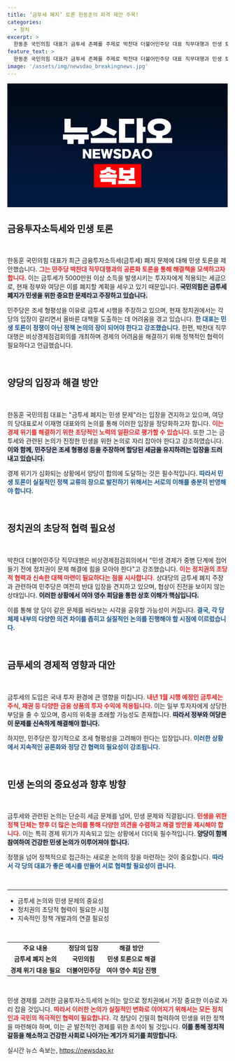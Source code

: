 ```yaml
---
title: ‘금투세 폐지’ 토론 한동훈의 파격 제안 주목!
categories:
  - 정치
excerpt: >
  한동훈 국민의힘 대표가 금투세 존폐를 주제로 박찬대 더불어민주당 대표 직무대행과 민생 토론을 제안하며, 정치적 갈등을 넘어 정책으로의 선회 필요성을 강조했습니다. 과연 여야는 실질적인 해결책을 찾을 수 있을까요?
feature_text: >
  한동훈 국민의힘 대표가 금투세 존폐를 주제로 박찬대 더불어민주당 대표 직무대행과 민생 토론을 제안하며, 정치적 갈등을 넘어 정책으로의 선회 필요성을 강조했습니다. 과연 여야는 실질적인 해결책을 찾을 수 있을까요?
image: '/assets/img/newsdao_breakingnews.jpg'
---
```


<p><img src="/assets/img/newsdao_breakingnews.jpg" alt="bookingtag 속보" /></p>

<h2 data-ke-size="size26">금융투자소득세와 민생 토론</h2>

<p data-ke-size="size16">&nbsp;</p> 

<p>한동훈 국민의힘 대표가 최근 금융투자소득세(금투세) 폐지 문제에 대해 민생 토론을 제안했습니다. <b><span style="color: #ee2323;">그는 민주당 박찬대 직무대행과의 공론화 토론을 통해 해결책을 모색하고자 합니다.</span></b> 이는 금투세가 5000만원 이상 소득을 발생시키는 투자자에게 적용되는 세금으로, 현재 정부와 여당은 이를 폐지할 계획을 세우고 있기 때문입니다. <b><span style="background-color: #21538527;">국민의힘은 금투세 폐지가 민생을 위한 중요한 문제라고 주장하고 있습니다.</span></b></p>

<p>민주당은 조세 형평성을 이유로 금투세 시행을 주장하고 있으며, 현재 정치권에서는 각 당의 입장이 갈리면서 올바른 대책을 도출하는 데 어려움을 겪고 있습니다. <b><span style="color: #1a5490;">한 대표는 민생 토론이 정쟁이 아닌 정책 논의의 장이 되어야 한다고 강조했습니다.</span></b> 한편, 박찬대 직무대행은 비상경제점검회의를 개최하며 경제의 어려움을 해결하기 위해 정책적인 협력이 필요하다고 언급했습니다. </p>

<p data-ke-size="size16">&nbsp;</p>

<h2 data-ke-size="size26">양당의 입장과 해결 방안</h2>

<p data-ke-size="size16">&nbsp;</p>

<p>한동훈 국민의힘 대표는 "금투세 폐지는 민생 문제"라는 입장을 견지하고 있으며, 여당의 당대표로서 이재명 대표와의 논의를 통해 이러한 입장을 정당화하고자 합니다. <b><span style="color: #ee2323;">이는 경제 위기를 해결하기 위한 초당적인 노력의 일환으로 평가할 수 있습니다.</span></b> 또한 그는 금투세와 관련된 논의가 진정한 민생을 위한 논의로 자리 잡아야 한다고 강조하였습니다. <b><span style="background-color: #21538527;">이와 함께, 민주당은 조세 형평성 등을 주장하며 할당된 세금을 유지하려는 입장을 드러내고 있습니다.</span></b> </p>

<p>경제 위기가 심화되는 상황에서 양당이 합의에 도달하는 것은 필수적입니다. <b><span style="color: #1a5490;">따라서 민생 토론이 실질적인 정책 교류의 장으로 발전하기 위해서는 서로의 이해를 충분히 반영해야 합니다.</span></b> </p>

<p data-ke-size="size16">&nbsp;</p>

<h2 data-ke-size="size26">정치권의 초당적 협력 필요성</h2>

<p data-ke-size="size16">&nbsp;</p>

<p>박찬대 더불어민주당 직무대행은 비상경제점검회의에서 "민생 경제가 중병 단계에 접어들기 전에 정치권이 문제 해결에 힘을 모아야 한다"고 강조했습니다. <b><span style="color: #ee2323;">이는 정치권의 초당적 협력과 신속한 대책 마련이 필요하다는 점을 시사합니다.</span></b> 상대당의 금투세 폐지 주장과 관련하여 민주당은 여전히 반대 입장을 견지하고 있으며, 협상이 진전을 보이지 않는 상태입니다. <b><span style="background-color: #21538527;">이러한 상황에서 여야 영수 회담을 통한 상호 이해가 핵심입니다.</span></b> </p>

<p>이를 통해 양 당이 같은 문제를 바라보는 시각을 공유할 가능성이 커집니다. <b><span style="color: #1a5490;">결국, 각 당 체제 내부의 다양한 의견 차이를 좁히고 실질적인 논의를 진행해야 할 시점에 이르렀습니다.</span></b> </p>

<p data-ke-size="size16">&nbsp;</p>

<h2 data-ke-size="size26">금투세의 경제적 영향과 대안</h2>

<p data-ke-size="size16">&nbsp;</p>

<p>금투세의 도입은 국내 투자 환경에 큰 영향을 미칩니다. <b><span style="color: #ee2323;">내년 1월 시행 예정인 금투세는 주식, 채권 등 다양한 금융 상품의 투자 수익에 적용됩니다.</span></b> 이는 일부 투자자에게 상당한 부담을 줄 수 있으며, 증시의 위축을 초래할 가능성도 존재합니다. <b><span style="background-color: #21538527;">따라서 정부와 여당은 이 문제를 신속하게 해결해야 합니다.</span></b> </p>

<p>하지만, 민주당은 장기적으로 조세 형평성을 고려해야 한다는 입장입니다. <b><span style="color: #1a5490;">이러한 상황에서 지속적인 공론화와 정당 간 협력의 필요성이 강조됩니다.</span></b> </p>

<p data-ke-size="size16">&nbsp;</p>

<h2 data-ke-size="size26">민생 논의의 중요성과 향후 방향</h2>

<p data-ke-size="size16">&nbsp;</p>

<p>금투세와 관련된 논의는 단순히 세금 문제를 넘어, 민생 문제와 직결됩니다. <b><span style="color: #ee2323;">민생을 위한 정책 단체는 향후 더 많은 논의를 통해 다양한 의견을 수렴하고 해결 방안을 제시해야 합니다.</span></b> 이는 특히 경제 위기가 지속되고 있는 상황에서 더더욱 필수적입니다. <b><span style="background-color: #21538527;">양당이 함께 참여하여 건강한 민생 논의가 이루어져야 합니다.</span></b></p>

<p>정쟁을 넘어 정책적으로 접근하는 새로운 논의의 장을 마련하는 것이 중요합니다. <b><span style="color: #1a5490;">따라서 각 당의 대표가 좋은 예시를 만들어 서로 협력할 필요성이 큽니다.</span></b></p>

<p data-ke-size="size16">&nbsp;</p>

<hr>

<ul>
  <li>금투세 논의와 민생 문제의 중요성</li>
  <li>정치권의 초당적 협력이 필요한 시점</li>
  <li>지속적인 정책 개발과의 연결 필요성</li>
</ul>

<p data-ke-size="size16">&nbsp;</p>

<table style="width: 100%; border-collapse: collapse;">
<tbody>
<tr>
<td style="text-align: center; height: 17px;"><b>주요 내용</b></td>
<td style="text-align: center; height: 17px;"><b>정당의 입장</b></td>
<td style="text-align: center; height: 17px;"><b>해결 방안</b></td>
</tr>
<tr>
<td style="text-align: center; height: 17px;"><b>금투세 폐지 논의</b></td>
<td style="text-align: center; height: 17px;"><b>국민의힘</b></td>
<td style="text-align: center; height: 17px;"><b>민생 토론으로 해결</b></td>
</tr>
<tr>
<td style="text-align: center; height: 17px;"><b>경제 위기 대응 필요</b></td>
<td style="text-align: center; height: 17px;"><b>더불어민주당</b></td>
<td style="text-align: center; height: 17px;"><b>여야 영수 회담 진행</b></td>
</tr>
</tbody>
</table>

<p data-ke-size="size16">&nbsp;</p>

<p>민생 경제를 고려한 금융투자소득세의 논의는 앞으로 정치권에서 가장 중요한 이슈로 자리 잡을 것입니다. <b><span style="color: #ee2323;">따라서 이러한 논의가 실질적인 변화로 이어지기 위해서는 모든 정치인과 국민의 적극적인 협력이 필요합니다.</span></b> 각 정당이 긴밀히 협력하여 민생을 위한 정책을 마련해야 하며, 이는 곧 발전적인 경제를 위한 초석이 될 것입니다. <b><span style="background-color: #21538527;">이를 통해 정치적 갈등을 해소하고 건강한 사회로 나아가는 계기가 되기를 희망합니다.</span></b></p>
실시간 뉴스 속보는, <a href="https://newsdao.kr" rel="dofollow">https://newsdao.kr</a>


